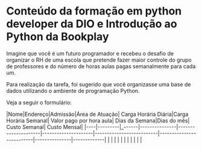 # Conteúdo da formação em python developer da DIO e Introdução ao Python da Bookplay

Imagine que você é um futuro programador e recebeu o desafio de organizar o RH de uma escola que pretende fazer maior controle do grupo de professores e do número de horas aulas pagas semanalmente para cada um.

Para realização da tarefa, foi sugerido que você organizasse uma base de dados utilizando o ambiente de programação Python.

Veja a seguir o formulário:

|Nome|Endereço|Admissão|Área de Atuação| Carga Horária Diária|Carga Horária Semanal| Valor pago por hora aula| Dias da Semana|Dias do mês| Custo Semanal| Custo Mensal|
|----|---------|_------|---------------|---------------------|---------------------|--------------------------|--------------------------|---------------|-------------|
|     |         |       |               |                     |                     |                          |                          |               |             |


